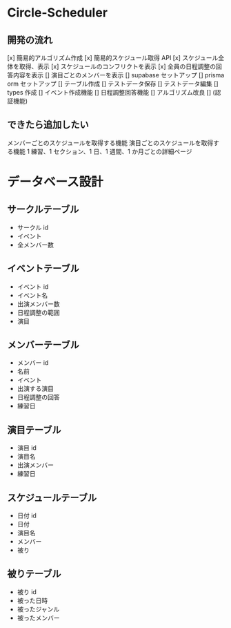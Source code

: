 # Circle-Scheduler

## 開発の流れ

[x] 簡易的アルゴリズム作成
[x] 簡易的スケジュール取得 API
[x] スケジュール全体を取得、表示
[x] スケジュールのコンフリクトを表示
[x] 全員の日程調整の回答内容を表示
[] 演目ごとのメンバーを表示
[] supabase セットアップ
[] prisma orm セットアップ
[] テーブル作成
[] テストデータ保存
[] テストデータ編集
[] types 作成
[] イベント作成機能
[] 日程調整回答機能
[] アルゴリズム改良
[] (認証機能)

## できたら追加したい

メンバーごとのスケジュールを取得する機能
演目ごとのスケジュールを取得する機能
1 練習、1 セクション、1 日、1 週間、1 か月ごとの詳細ページ

# データベース設計

## サークルテーブル

- サークル id
- イベント
- 全メンバー数

## イベントテーブル

- イベント id
- イベント名
- 出演メンバー数
- 日程調整の範囲
- 演目

## メンバーテーブル

- メンバー id
- 名前
- イベント
- 出演する演目
- 日程調整の回答
- 練習日

## 演目テーブル

- 演目 id
- 演目名
- 出演メンバー
- 練習日

## スケジュールテーブル

- 日付 id
- 日付
- 演目名
- メンバー
- 被り

## 被りテーブル

- 被り id
- 被った日時
- 被ったジャンル
- 被ったメンバー
